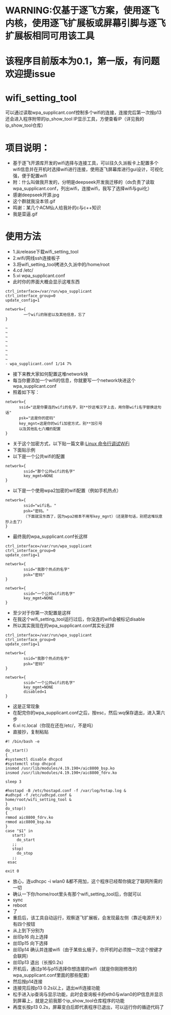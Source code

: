 # WARNING:仅基于逐飞方案，使用逐飞内核，使用逐飞扩展板或屏幕引脚与逐飞扩展板相同可用该工具
# 该程序目前版本为0.1，第一版，有问题欢迎提issue
# wifi_setting_tool
可以通过读取wpa_supplicant.conf控制多个wifi的连接，连接完后第一次按p13还会进入程序附带的ip_show_tool IP显示工具，方便查看IP（详见我的ip_show_tool仓库）
# 项目说明：
- 基于逐飞开源库开发的wifi选择与连接工具，可以往久久派板卡上配置多个wifi信息并在开机时选择wifi进行连接，使用逐飞屏幕库进行gui设计，可视化强，便于配置wifi
- 附：什么叫做我开发的，分明是deepseek开发我迁移的（ds负责了读取wpa_supplicant.conf，列出wifi，连接wifi，我写了选择wifi与gui化）
- 感谢deepseek开源.jpg
- 这个群就我没本领.gif
- 鸣谢：某几个ACM仙人给我补的c与c++知识
- 我是菜逼.gif
# 使用方法
- 1.从release下载wifi_setting_tool
- 2.wifi/网线ssh连接板子
- 3.将wifi_setting_tool拷进久久派中的/home/root
- 4.cd /etc/
- 5.vi wpa_supplicant.conf
- 此时你的界面大概会显示这堆东西
```
ctrl_interface=/var/run/wpa_supplicant
ctrl_interface_group=0
update_config=1

network={
        一个wifi的账密以及其他信息，忘了
}

~
~
~
~
~
~
~
~
- wpa_supplicant.conf 1/14 7%
```
- 接下来教大家如何配置这堆network块
- 每当你要添加一个wifi的信息，你就要写一个network块进这个wpa_supplicant.conf
- 照着如下写：
```
network={
      ssid="这是你要连的wifi的名字，别**抄这堆汉字上去，用你那wifi名字替换这句话"
      psk="这是你的密码"
      key_mgnt=这是你的wifi加密方式，别**加引号
      以及其他乱七八糟的配置
}
```
- 关于这个加密方式，以下贴一篇文章:[Linux 命令行调试WiFi](https://blog.csdn.net/ylxwk/article/details/135116188)
- 下面贴示例
- 以下是一个公共wifi的配置
```
network={
        ssid="那个公共wifi的名字"
        key_mgmt=NONE
}
```
- 以下是一个使用wpa2加密的wifi配置（例如手机热点）
```
network={
        ssid="wifi名。"
        psk="密码。"
        （下面就没东西了，因为wpa2根本不用写key_mgnt）（还是那句话，别把这堆玩意抄上去了）
}
```
- 最终我的wpa_supplicant.conf长这样
```
ctrl_interface=/var/run/wpa_supplicant
ctrl_interface_group=0
update_config=1

network={
        ssid="我那个热点的名字"
        psk="密码"
}

network={
        ssid="一个公共wifi的名字"
        key_mgmt=NONE
}
```
- 至少对于你第一次配置是这样
- 在我这个wifi_setting_tool运行过后，你没连的wifi会被标记disable
- 所以其实我现在的wpa_supplicant.conf其实长这样
```
ctrl_interface=/var/run/wpa_supplicant
ctrl_interface_group=0
update_config=1

network={
        ssid="我那个热点的名字"
        psk="密码"
}

network={
        ssid="一个公共wifi的名字"
        key_mgmt=NONE
        disabled=1
}
```
- 这是正常现象
- 在配完你的wpa_supplicant.conf之后，按esc，然后:wq保存退出，进入第六步
- 6.vi rc.local（你现在还在/etc/，不是吗）
- 直接抄，复制粘贴
```
#! /bin/bash -e

do_start()
{
#systemctl disable dhcpcd
#systemctl stop dhcpcd
insmod /usr/lib/modules/4.19.190+/aic8800_bsp.ko
insmod /usr/lib/modules/4.19.190+/aic8800_fdrv.ko

sleep 3

#hostapd -B /etc/hostapd.conf -f /var/log/hstap.log &
#udhcpd -f /etc/udhcpd.conf &
home/root/wifi_setting_tool &
}
do_stop()
{
rmmod aic8800_fdrv.ko
rmmod aic8800_bsp.ko
}
case "$1" in
   start)
     do_start
   ;;
   stop)
     do_stop
   ;;
 esac

exit 0
```
- 放心，连udhcpc -i wlan0 &都不用加，这个程序已经帮你搞定了联网所需的一切
- 确认一下你/home/root里头有那个wifi_setting_tool后，你就可以
- sync
- reboot
- 了
- 重启后，该工具自动运行，观察逐飞扩展板，会发现最左侧（靠近电源开关）有四个按钮
- 从上到下分别为
- 丝印p16 向上选择
- 丝印p15 向下选择
- 丝印p14 确认并连接wifi（由于某些幺蛾子，你开机时必须按一次这个按键才会联网）
- 丝印p13 退出（长按0.2s）
- 开机后，通过p16与p15选择你想连接的wifi（就是你刚刚修改的wpa_supplicant.conf里面的那些配置）
- 然后按p14连接
- 连接完后按p13 0.2s以上，退出wifi连接功能
- 松手进入ip查询与显示功能，此时会查询板卡的eth0与wlan0的IP信息并显示到屏幕上，就是之前我那个ip_show_tool仓库程序的功能
- 再度长按p13 0.2s，屏幕变白后即代表程序已退出，可以运行你的循迹代码了

